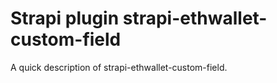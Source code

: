# Strapi plugin strapi-ethwallet-custom-field

A quick description of strapi-ethwallet-custom-field.

